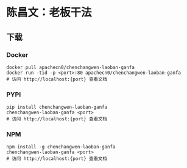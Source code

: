 # 陈昌文：老板干法

## 下载

### Docker

```
docker pull apachecn0/chenchangwen-laoban-ganfa
docker run -tid -p <port>:80 apachecn0/chenchangwen-laoban-ganfa
# 访问 http://localhost:{port} 查看文档
```

### PYPI

```
pip install chenchangwen-laoban-ganfa
chenchangwen-laoban-ganfa <port>
# 访问 http://localhost:{port} 查看文档
```

### NPM

```
npm install -g chenchangwen-laoban-ganfa
chenchangwen-laoban-ganfa <port>
# 访问 http://localhost:{port} 查看文档
```